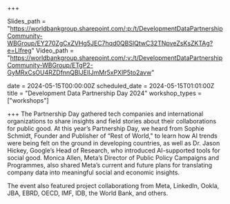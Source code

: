 +++

Slides_path = "https://worldbankgroup.sharepoint.com/:p:/t/DevelopmentDataPartnershipCommunity-WBGroup/EY270ZgCxZVHg5JEC7hqd0QBSlQtwC32TNpveZsKsZKTAg?e=LIfreg"
Video_path = "https://worldbankgroup.sharepoint.com/:v:/t/DevelopmentDataPartnershipCommunity-WBGroup/ETgP2-GyMRxCsOU4RZDfnnQBlJEIIJmMr5xPXlP5to2avw"

date = 2024-05-15T00:00:00Z
scheduled_date = 2024-05-15T01:01:00Z
title = "Development Data Partnership Day 2024"
workshop_types = ["workshops"]

+++
The Partnership Day gathered tech companies and international organizations to share insights and field stories about their collaborations for public good. At this year’s Partnership Day, we heard from Sophie Schmidt, Founder and Publisher of “Rest of World," to learn how AI trends were being felt on the ground in developing countries, as well as Dr. Jason Hickey, Google’s Head of Research, who introduced AI-supported tools for social good. Monica Allen, Meta’s Director of Public Policy Campaigns and Programmes, also shared Meta’s current and future plans for translating company data into meaningful social and economic insights.

The event also featured project collaborationg from Meta, LinkedIn, Ookla, JBA, EBRD, OECD, IMF, IDB, the World Bank, and others.